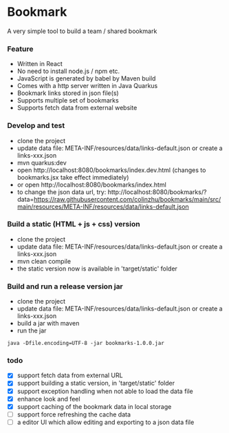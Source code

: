 # Bookmark 
A very simple tool to build a team / shared bookmark

### Feature

- Written in React
- No need to install node.js / npm etc.
- JavaScript is generated by babel by Maven build
- Comes with a http server written in Java Quarkus
- Bookmark links stored in json file(s)
- Supports multiple set of bookmarks
- Supports fetch data from external website

### Develop and test
- clone the project
- update data file: META-INF/resources/data/links-default.json or create a links-xxx.json
- mvn quarkus:dev
- open http://localhost:8080/bookmarks/index.dev.html (changes to bookmarks.jsx take effect immediately)
- or open http://localhost:8080/bookmarks/index.html
- to change the json data url, try: http://localhost:8080/bookmarks/?data=https://raw.githubusercontent.com/colinzhu/bookmarks/main/src/main/resources/META-INF/resources/data/links-default.json

### Build a static (HTML + js + css) version
- clone the project
- update data file: META-INF/resources/data/links-default.json or create a links-xxx.json
- mvn clean compile
- the static version now is available in 'target/static' folder

### Build and run a release version jar
- clone the project
- update data file: META-INF/resources/data/links-default.json or create a links-xxx.json
- build a jar with maven
- run the jar
 ```
java -Dfile.encoding=UTF-8 -jar bookmarks-1.0.0.jar
```

### todo
- [x] support fetch data from external URL
- [x] support building a static version, in 'target/static' folder
- [x] support exception handling when not able to load the data file
- [x] enhance look and feel
- [x] support caching of the bookmark data in local storage
- [ ] support force refreshing the cache data
- [ ] a editor UI which allow editing and exporting to a json data file